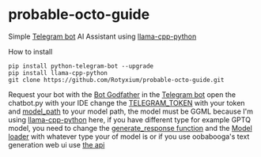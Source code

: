 # probable-octo-guide
Simple [Telegram bot](https://github.com/python-telegram-bot/python-telegram-bot) AI Assistant using [llama-cpp-python](https://github.com/abetlen/llama-cpp-python)

How to install 

```
pip install python-telegram-bot --upgrade
pip install llama-cpp-python
git clone https://github.com/Rotyxium/probable-octo-guide.git
```

Request your bot with the [Bot Godfather](https://t.me/botfather) in the [Telegram bot](https://github.com/python-telegram-bot/python-telegram-bot)
open the chatbot.py with your IDE 
change the [TELEGRAM_TOKEN](https://github.com/Rotyxium/probable-octo-guide/blob/5c5df6d73fad6bbeb5701e4546880efd05c6fa72/chatbot.py#L8) with your token and [model_path](https://github.com/Rotyxium/probable-octo-guide/blob/5c5df6d73fad6bbeb5701e4546880efd05c6fa72/chatbot.py#L52C37-L52C42) to your model path, the model must be GGML because I'm using [llama-cpp-python](https://github.com/abetlen/llama-cpp-python) here, if you have different type for example GPTQ model, you need to change the [generate_response function](https://github.com/Rotyxium/probable-octo-guide/blob/3100858e8a88fee512dfdd1acdf7660c20ecd28c/chatbot.py#L11C5-L11C5) and the [Model loader](https://github.com/Rotyxium/probable-octo-guide/blob/3100858e8a88fee512dfdd1acdf7660c20ecd28c/chatbot.py#L52) with whatever type your of model is or if you use oobabooga's text generation web ui use [the api](https://github.com/oobabooga/text-generation-webui/blob/main/api-examples/api-example.py)
